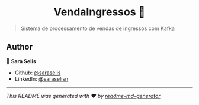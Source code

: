 <h1 align="center">VendaIngressos 👋</h1>
<p>
</p>

> Sistema de processamento de vendas de ingressos com Kafka

## Author

👤 **Sara Selis**
* Github: [@saraselis](https://github.com/saraselis)
* LinkedIn: [@saraselisn](https://linkedin.com/in/saraselisn)


***
_This README was generated with ❤️ by [readme-md-generator](https://github.com/kefranabg/readme-md-generator)_

